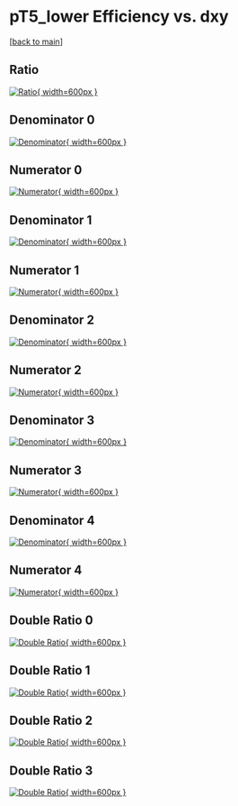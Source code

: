 # pT5_lower Efficiency vs. dxy

[[back to main](./)]



## Ratio

[![Ratio](../mtv/var/pT5_lower_loweta_321_0_eff_dxy.png){ width=600px }](../mtv/var/pT5_lower_loweta_321_0_eff_dxy.pdf)

## Denominator 0

[![Denominator](../mtv/den/pT5_lower_loweta_321_0_eff_dxy_den0.png){ width=600px }](../mtv/den/pT5_lower_loweta_321_0_eff_dxy_den0.pdf)

## Numerator 0

[![Numerator](../mtv/num/pT5_lower_loweta_321_0_eff_dxy_num0.png){ width=600px }](../mtv/num/pT5_lower_loweta_321_0_eff_dxy_num0.pdf)

## Denominator 1

[![Denominator](../mtv/den/pT5_lower_loweta_321_0_eff_dxy_den1.png){ width=600px }](../mtv/den/pT5_lower_loweta_321_0_eff_dxy_den1.pdf)

## Numerator 1

[![Numerator](../mtv/num/pT5_lower_loweta_321_0_eff_dxy_num1.png){ width=600px }](../mtv/num/pT5_lower_loweta_321_0_eff_dxy_num1.pdf)

## Denominator 2

[![Denominator](../mtv/den/pT5_lower_loweta_321_0_eff_dxy_den2.png){ width=600px }](../mtv/den/pT5_lower_loweta_321_0_eff_dxy_den2.pdf)

## Numerator 2

[![Numerator](../mtv/num/pT5_lower_loweta_321_0_eff_dxy_num2.png){ width=600px }](../mtv/num/pT5_lower_loweta_321_0_eff_dxy_num2.pdf)

## Denominator 3

[![Denominator](../mtv/den/pT5_lower_loweta_321_0_eff_dxy_den3.png){ width=600px }](../mtv/den/pT5_lower_loweta_321_0_eff_dxy_den3.pdf)

## Numerator 3

[![Numerator](../mtv/num/pT5_lower_loweta_321_0_eff_dxy_num3.png){ width=600px }](../mtv/num/pT5_lower_loweta_321_0_eff_dxy_num3.pdf)

## Denominator 4

[![Denominator](../mtv/den/pT5_lower_loweta_321_0_eff_dxy_den4.png){ width=600px }](../mtv/den/pT5_lower_loweta_321_0_eff_dxy_den4.pdf)

## Numerator 4

[![Numerator](../mtv/num/pT5_lower_loweta_321_0_eff_dxy_num4.png){ width=600px }](../mtv/num/pT5_lower_loweta_321_0_eff_dxy_num4.pdf)

## Double Ratio 0

[![Double Ratio](../mtv/ratio/pT5_lower_loweta_321_0_eff_dxy_ratio0.png){ width=600px }](../mtv/ratio/pT5_lower_loweta_321_0_eff_dxy_ratio0.pdf)

## Double Ratio 1

[![Double Ratio](../mtv/ratio/pT5_lower_loweta_321_0_eff_dxy_ratio1.png){ width=600px }](../mtv/ratio/pT5_lower_loweta_321_0_eff_dxy_ratio1.pdf)

## Double Ratio 2

[![Double Ratio](../mtv/ratio/pT5_lower_loweta_321_0_eff_dxy_ratio2.png){ width=600px }](../mtv/ratio/pT5_lower_loweta_321_0_eff_dxy_ratio2.pdf)

## Double Ratio 3

[![Double Ratio](../mtv/ratio/pT5_lower_loweta_321_0_eff_dxy_ratio3.png){ width=600px }](../mtv/ratio/pT5_lower_loweta_321_0_eff_dxy_ratio3.pdf)

